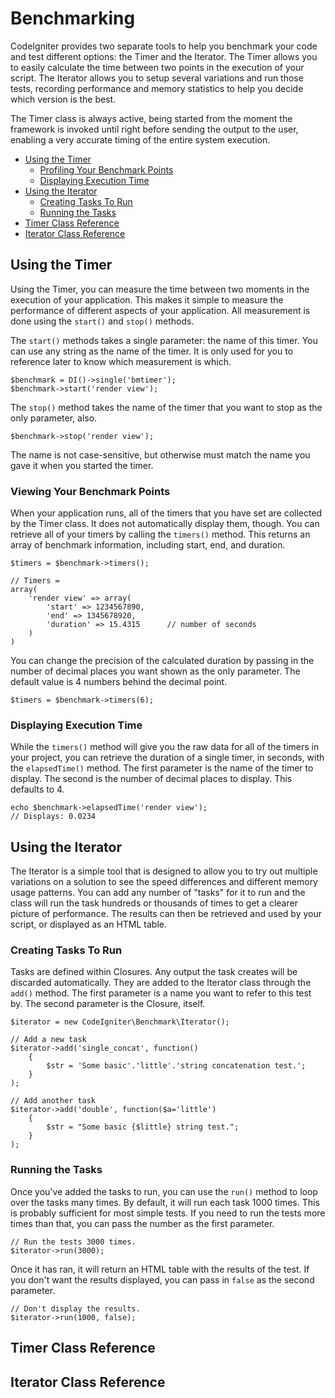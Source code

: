 # Benchmarking

CodeIgniter provides two separate tools to help you benchmark your code and test different options: the Timer and the Iterator. The Timer allows you to easily calculate the time between two points in the execution of your script. The Iterator allows you to setup several variations and run those tests, recording performance and memory statistics to help you decide which version is the best. 

The Timer class is always active, being started from the moment the framework is invoked until right before sending the output to the user, enabling a very accurate timing of the entire system execution.

* [Using the Timer](#timer)
	* [Profiling Your Benchmark Points](#timer_profiling)
	* [Displaying Execution Time](#timer_execution)
* [Using the Iterator](#iterator)
	* [Creating Tasks To Run](#tasks)
	* [Running the Tasks](#running)
* [Timer Class Reference](#timer_ref)
* [Iterator Class Reference](#iterator_ref)

<a name="timer"></a>
## Using the Timer

Using the Timer, you can measure the time between two moments in the execution of your application. This makes it simple to measure the performance of different aspects of your application. All measurement is done using the `start()` and `stop()` methods. 

The `start()` methods takes a single parameter: the name of this timer. You can use any string as the name of the timer. It is only used for you to reference later to know which measurement is which. 

	$benchmark = DI()->single('bmtimer');
	$benchmark->start('render view');

The `stop()` method takes the name of the timer that you want to stop as the only parameter, also.

	$benchmark->stop('render view');

The name is not case-sensitive, but otherwise must match the name you gave it when you started the timer.

<a name="timer_profiling"></a>
### Viewing Your Benchmark Points

When your application runs, all of the timers that you have set are collected by the Timer class. It does not automatically display them, though. You can retrieve all of your timers by calling the `timers()` method. This returns an array of benchmark information, including start, end, and duration.

	$timers = $benchmark->timers();
	
	// Timers =
	array(
		'render view' => array(
			'start' => 1234567890,
			'end' => 1345678920,
			'duration' => 15.4315      // number of seconds
		)
	)

You can change the precision of the calculated duration by passing in the number of decimal places you want shown as the only parameter. The default value is 4 numbers behind the decimal point.

	$timers = $benchmark->timers(6);

<a name="timer_execution"></a>
### Displaying Execution Time

While the `timers()` method will give you the raw data for all of the timers in your project, you can retrieve the duration of a single timer, in seconds, with the `elapsedTime()` method. The first parameter is the name of the timer to display. The second is the number of decimal places to display. This defaults to 4.

	echo $benchmark->elapsedTime('render view');
	// Displays: 0.0234

<a name="iterator"></a>
## Using the Iterator

The Iterator is a simple tool that is designed to allow you to try out multiple variations on a solution to see the speed differences and different memory usage patterns. You can add any number of "tasks" for it to run and the class will run the task hundreds or thousands of times to get a clearer picture of performance. The results can then be retrieved and used by your script, or displayed as an HTML table.

<a name="tasks"></a>
### Creating Tasks To Run
Tasks are defined within Closures. Any output the task creates will be discarded automatically. They are added to the Iterator class through the `add()` method. The first parameter is a name you want to refer to this test by. The second parameter is the Closure, itself. 

	$iterator = new CodeIgniter\Benchmark\Iterator();
	
	// Add a new task
	$iterator->add('single_concat', function() 
		{
			$str = 'Some basic'.'little'.'string concatenation test.';
		}
	);
	
	// Add another task
	$iterator->add('double', function($a='little')
		{
			$str = "Some basic {$little} string test.";
		}
	);

<a name="running"></a>
###  Running the Tasks

Once you've added the tasks to run, you can use the `run()` method to loop over the tasks many times. By default, it will run each task 1000 times. This is probably sufficient for most simple tests. If you need to run the tests more times than that, you can pass the number as the first parameter. 

	// Run the tests 3000 times.
	$iterator->run(3000);

Once it has ran, it will return an HTML table with the results of the test. If you don't want the results displayed, you can pass in `false` as the second parameter.

	// Don't display the results.
	$iterator->run(1000, false);


<a name="timer_ref"></a>
## Timer Class Reference

<a name="iterator_ref"></a>
## Iterator Class Reference